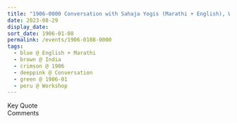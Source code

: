 ```yaml
---
title: "1906-0000 Conversation with Sahaja Yogis (Marathi + English), Workshop, India"
date: 2023-08-29
display_date: 
sort_date: 1906-01-08
permalink: /events/1906-0108-0000
tags:
  - blue @ English + Marathi
  - brown @ India
  - crimson @ 1906
  - deeppink @ Conversation
  - green @ 1906-01
  - peru @ Workshop
---
```


<wave-list>
  <list-title color="green" width="75">Key Quote</list-title>
  <list-item color="BlanchedAlmond"  width="200"></list-item>
  <list-item color="Lavender"></list-item>
  <list-item color="BlanchedAlmond"></list-item>
</wave-list>

<br>

<wave-list>
  <list-title color="green" width="75">Comments</list-title>
  <list-item color="BlanchedAlmond"  width="200"></list-item>
  <list-item color="Lavender"></list-item>
  <list-item color="BlanchedAlmond"></list-item>
</wave-list>